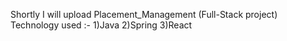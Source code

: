 Shortly I will upload Placement_Management (Full-Stack project)
Technology used :- 1)Java 2)Spring 3)React 
